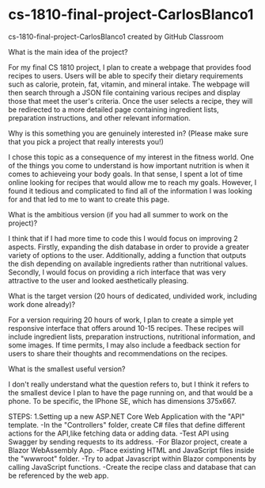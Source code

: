 # cs-1810-final-project-CarlosBlanco1
cs-1810-final-project-CarlosBlanco1 created by GitHub Classroom

What is the main idea of the project?

For my final CS 1810 project, I plan to create a webpage that provides food recipes to users. Users will be able to specify their dietary requirements such as calorie, protein, fat, vitamin, and mineral intake. The webpage will then search through a JSON file containing various recipes and display those that meet the user's criteria. Once the user selects a recipe, they will be redirected to a more detailed page containing ingredient lists, preparation instructions, and other relevant information.

Why is this something you are genuinely interested in? (Please make sure that you pick a project that really interests you!)

I chose this topic as a consequence of my interest in the fitness world. One of the things you come to understand is how important nutrition is when it comes to achieveing your body goals. In that sense, I spent a lot of time online looking for recipes that would allow me to reach my goals. However, I found it tedious and complicated to find all of the information I was looking for and that led to me to want to create this page.

What is the ambitious version (if you had all summer to work on the project)?

I think that if I had more time to code this I would focus on improving 2 aspects. Firstly, expanding the dish database in order to provide a greater variety of options to the user. Additionally, adding a function that outputs the dish depending on available ingredients rather than nutritional values. Secondly, I would focus on providing a rich interface that was very attractive to the user and looked aesthetically pleasing.

What is the target version (20 hours of dedicated, undivided work, including work done already)?

For a version requiring 20 hours of work, I plan to create a simple yet responsive interface that offers around 10-15 recipes. These recipes will include ingredient lists, preparation instructions, nutritional information, and some images. If time permits, I may also include a feedback section for users to share their thoughts and recommendations on the recipes.

What is the smallest useful version?

I don't really understand what the question refers to, but I think it refers to the smallest device I plan to have the page running on, and that would be a phone. To be specific, the IPhone SE, which has dimensions 375x667.

STEPS:
1.Setting up a new ASP.NET Core Web Application with the "API" template. 
-In the "Controllers" folder, create C# files that define different actions for the API,like fetching data or adding data. 
-Test API using Swagger by sending requests to its address. 
-For Blazor project, create a Blazor WebAssembly App. 
-Place existing HTML and JavaScript files inside the "wwwroot" folder. 
-Try to adpat Javascript within Blazor components by calling JavaScript functions. 
-Create the recipe class and database that can be referenced by the web app.




